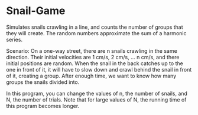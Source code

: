 # Snail-Game
Simulates snails crawling in a line, and counts the number of groups that they will create. The random numbers approximate the sum of a harmonic series.


Scenario: On a one-way street, there are n snails crawling in the same direction. Their initial velocities are 1 cm/s, 2 cm/s, ... n cm/s, and there initial positions are random. When the snail in the back catches up to the one in front of it, it will have to slow down and crawl behind the snail in front of it, creating a group. After enough time, we want to know how many groups the snails divided into.

In this program, you can change the values of n, the number of snails, and N, the number of trials. Note that for large values of N, the running time of this program becomes longer.
